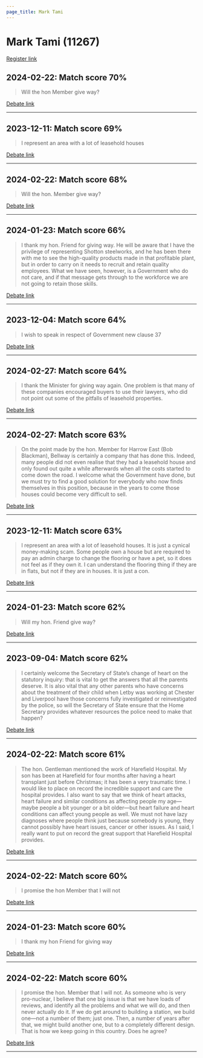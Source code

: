 ```yaml
---
page_title: Mark Tami
---
```


# Mark Tami  (11267)

[Register link](https://www.theyworkforyou.com/mp/11267/register)



## 2024-02-22: Match score 70%

>Will the hon Member give way?

[Debate link](https://www.theyworkforyou.com/debates/?id=2024-02-22c.917.0) 

---



## 2023-12-11: Match score 69%

>I represent an area with a lot of leasehold houses

[Debate link](https://www.theyworkforyou.com/debates/?id=2023-12-11c.657.4) 

---



## 2024-02-22: Match score 68%

>Will the hon. Member give way?

[Debate link](https://www.theyworkforyou.com/debates/?id=2024-02-22c.917.0) 

---



## 2024-01-23: Match score 66%

>I thank my hon. Friend for giving way. He will be aware that I have the privilege of representing Shotton steelworks, and he has been there with me to see the high-quality products made in that profitable plant, but in order to carry on it needs to recruit and retain quality employees. What we have seen, however, is a Government who do not care, and if that message gets through to the workforce we are not going to retain those skills.

[Debate link](https://www.theyworkforyou.com/debates/?id=2024-01-23f.236.1) 

---



## 2023-12-04: Match score 64%

>I wish to speak in respect of Government new clause 37

[Debate link](https://www.theyworkforyou.com/debates/?id=2023-12-04d.115.1) 

---



## 2024-02-27: Match score 64%

>I thank the Minister for giving way again. One problem is that many of these companies encouraged buyers to use their lawyers, who did not point out some of the pitfalls of leasehold properties.

[Debate link](https://www.theyworkforyou.com/debates/?id=2024-02-27c.195.0) 

---



## 2024-02-27: Match score 63%

>On the point made by the hon. Member for Harrow East (Bob Blackman), Bellway is certainly a company that has done this. Indeed, many people did not even realise that they had a leasehold house and only found out quite a while afterwards when all the costs started to come down the road. I welcome what the Government have done, but we must try to find a good solution for everybody who now finds themselves in this position, because in the years to come those houses could become very difficult to sell.

[Debate link](https://www.theyworkforyou.com/debates/?id=2024-02-27c.193.6) 

---



## 2023-12-11: Match score 63%

>I represent an area with a lot of leasehold houses. It is just a cynical money-making scam. Some people own a house but are required to pay an admin charge to change the flooring or have a pet, so it does not feel as if they own it. I can understand the flooring thing if they are in flats, but not if they are in houses. It is just a con.

[Debate link](https://www.theyworkforyou.com/debates/?id=2023-12-11c.657.4) 

---



## 2024-01-23: Match score 62%

>Will my hon. Friend give way?

[Debate link](https://www.theyworkforyou.com/debates/?id=2024-01-23f.235.5) 

---



## 2023-09-04: Match score 62%

>I certainly welcome the Secretary of State’s change of heart on the statutory inquiry: that is vital to get the answers that all the parents deserve. It is also vital that any other parents  who have concerns about the treatment of their child when Letby was working at Chester and Liverpool have those concerns fully investigated or reinvestigated by the police, so will the Secretary of State ensure that the Home Secretary provides whatever resources the police need to make that happen?

[Debate link](https://www.theyworkforyou.com/debates/?id=2023-09-04c.43.4) 

---



## 2024-02-22: Match score 61%

>The hon. Gentleman mentioned the work of Harefield Hospital. My son has been at Harefield for four months after having a heart transplant just before Christmas; it has been a very traumatic time. I would like to place on record the incredible support and care the hospital provides. I also want to say that we think of heart attacks, heart failure and similar conditions as affecting people my age—maybe people a bit younger or a bit older—but heart failure and heart conditions can affect young people as well. We must not have lazy diagnoses where people think just because somebody is young, they cannot possibly have heart issues, cancer or other issues. As I said, I really want to put on record the great support that Harefield Hospital provides.

[Debate link](https://www.theyworkforyou.com/debates/?id=2024-02-22c.928.0) 

---



## 2024-02-22: Match score 60%

>I promise the hon Member that I will not

[Debate link](https://www.theyworkforyou.com/debates/?id=2024-02-22c.917.2) 

---



## 2024-01-23: Match score 60%

>I thank my hon Friend for giving way

[Debate link](https://www.theyworkforyou.com/debates/?id=2024-01-23f.236.1) 

---



## 2024-02-22: Match score 60%

>I promise the hon. Member that I will not. As someone who is very pro-nuclear, I believe that one big issue is that we have loads of reviews, and identify all the problems and what we will do, and then never actually do it. If we do get around to building a station, we build one—not a number of them; just one. Then, a number of years after that, we might build another one, but to a completely different design. That is how we keep going in this country. Does he agree?

[Debate link](https://www.theyworkforyou.com/debates/?id=2024-02-22c.917.2) 

---


